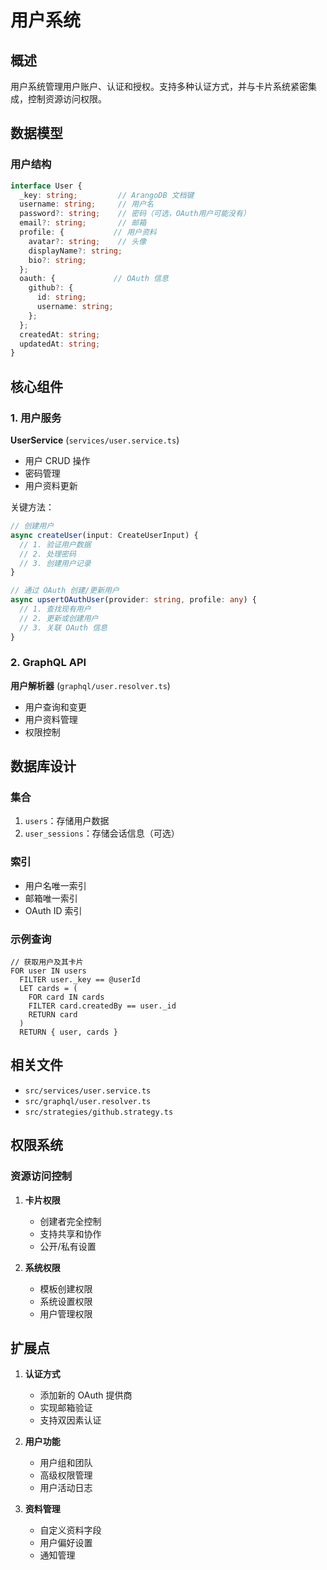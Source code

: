 # 用户系统

## 概述

用户系统管理用户账户、认证和授权。支持多种认证方式，并与卡片系统紧密集成，控制资源访问权限。

## 数据模型

### 用户结构
```typescript
interface User {
  _key: string;         // ArangoDB 文档键
  username: string;     // 用户名
  password?: string;    // 密码（可选，OAuth用户可能没有）
  email?: string;       // 邮箱
  profile: {           // 用户资料
    avatar?: string;    // 头像
    displayName?: string;
    bio?: string;
  };
  oauth: {             // OAuth 信息
    github?: {
      id: string;
      username: string;
    };
  };
  createdAt: string;
  updatedAt: string;
}
```

## 核心组件

### 1. 用户服务

**UserService** (`services/user.service.ts`)
- 用户 CRUD 操作
- 密码管理
- 用户资料更新

关键方法：
```typescript
// 创建用户
async createUser(input: CreateUserInput) {
  // 1. 验证用户数据
  // 2. 处理密码
  // 3. 创建用户记录
}

// 通过 OAuth 创建/更新用户
async upsertOAuthUser(provider: string, profile: any) {
  // 1. 查找现有用户
  // 2. 更新或创建用户
  // 3. 关联 OAuth 信息
}
```

### 2. GraphQL API

**用户解析器** (`graphql/user.resolver.ts`)
- 用户查询和变更
- 用户资料管理
- 权限控制

## 数据库设计

### 集合
1. `users`：存储用户数据
2. `user_sessions`：存储会话信息（可选）

### 索引
- 用户名唯一索引
- 邮箱唯一索引
- OAuth ID 索引

### 示例查询
```aql
// 获取用户及其卡片
FOR user IN users
  FILTER user._key == @userId
  LET cards = (
    FOR card IN cards
    FILTER card.createdBy == user._id
    RETURN card
  )
  RETURN { user, cards }
```

## 相关文件

- `src/services/user.service.ts`
- `src/graphql/user.resolver.ts`
- `src/strategies/github.strategy.ts`

## 权限系统

### 资源访问控制
1. **卡片权限**
   - 创建者完全控制
   - 支持共享和协作
   - 公开/私有设置

2. **系统权限**
   - 模板创建权限
   - 系统设置权限
   - 用户管理权限

## 扩展点

1. **认证方式**
   - 添加新的 OAuth 提供商
   - 实现邮箱验证
   - 支持双因素认证

2. **用户功能**
   - 用户组和团队
   - 高级权限管理
   - 用户活动日志

3. **资料管理**
   - 自定义资料字段
   - 用户偏好设置
   - 通知管理
